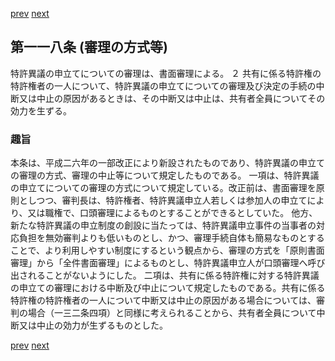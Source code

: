 [prev](/specific\markdowns\特許法\169_Mp-Ch_5-At_117.md)
[next](/specific\markdowns\特許法\171_Mp-Ch_5-At_119.md)
## 第一一八条 (審理の方式等)
特許異議の申立てについての審理は、書面審理による。
２ 共有に係る特許権の特許権者の一人について、特許異議の申立てについての審理及び決定の手続の中断又は中止の原因があるときは、その中断又は中止は、共有者全員についてその効力を生ずる。

### 趣旨
本条は、平成二六年の一部改正により新設されたものであり、特許異議の申立ての審理の方式、審理の中止等について規定したものである。
一項は、特許異議の申立てについての審理の方式について規定している。改正前は、書面審理を原則としつつ、審判長は、特許権者、特許異議申立人若しくは参加人の申立てにより、又は職権で、口頭審理によるものとすることができるとしていた。
他方、新たな特許異議の申立制度の創設に当たっては、特許異議申立事件の当事者の対応負担を無効審判よりも低いものとし、かつ、審理手続自体も簡易なものとすることで、より利用しやすい制度にするという観点から、審理の方式を「原則書面審理」から「全件書面審理」によるものとし、特許異議申立人が口頭審理へ呼び出されることがないようにした。
二項は、共有に係る特許権に対する特許異議の申立ての審理における中断及び中止について規定したものである。共有に係る特許権の特許権者の一人について中断又は中止の原因がある場合については、審判の場合（一三二条四項）と同様に考えられることから、共有者全員について中断又は中止の効力が生ずるものとした。

[prev](/specific\markdowns\特許法\169_Mp-Ch_5-At_117.md)
[next](/specific\markdowns\特許法\171_Mp-Ch_5-At_119.md)